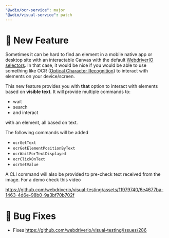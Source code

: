 ```yaml
---
"@wdio/ocr-service": major
"@wdio/visual-service": patch
---
```


# 🚀 New Feature

Sometimes it can be hard to find an element in a mobile native app or desktop site with an interactable Canvas with the default [WebdriverIO selectors](https://webdriver.io/docs/selectors). In that case, it would be nice if you would be able to use something like OCR ([Optical Character Recognition](https://en.wikipedia.org/wiki/Optical_character_recognition)) to interact with elements on your device/screen.

This new feature provides you with **that** option to interact with elements based on **visible text**. It will provide multiple commands to:

-   wait
-   search
-   and interact

with an element, all based on text.

The following commands will be added

-   `ocrGetText`
-   `ocrGetElementPositionByText`
-   `ocrWaitForTextDisplayed`
-   `ocrClickOnText`
-   `ocrSetValue`

A CLI command will also be provided to pre-check text received from the image. For a demo check this video

https://github.com/webdriverio/visual-testing/assets/11979740/6e4677ba-1463-4d6e-98b0-9a3bf70b702f

# 🐛 Bug Fixes

-   Fixes https://github.com/webdriverio/visual-testing/issues/286

